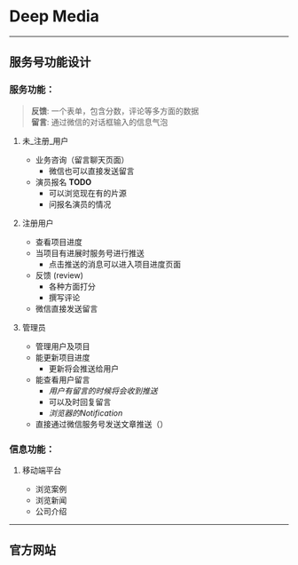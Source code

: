 # Deep Media

-----

## 服务号功能设计

### 服务功能：

> **反馈**: 一个表单，包含分数，评论等多方面的数据<br />
> **留言**: 通过微信的对话框输入的信息气泡

1. 未_注册_用户

    - 业务咨询（留言聊天页面）
        - 微信也可以直接发送留言
    - 演员报名 **TODO**
        - 可以浏览现在有的片源
        - 问报名演员的情况

2. 注册用户
    
    - 查看项目进度
    - 当项目有进展时服务号进行推送
        - 点击推送的消息可以进入项目进度页面
    - 反馈 (review)
        - 各种方面打分
        - 撰写评论
    - 微信直接发送留言
        
3. 管理员

    - 管理用户及项目
    - 能更新项目进度
        - 更新将会推送给用户
    - 能查看用户留言
        - *用户有留言的时候将会收到推送*
        - 可以及时回复留言
        - *浏览器的Notification*
    - 直接通过微信服务号发送文章推送（）
    
### 信息功能：
    
1. 移动端平台

    - 浏览案例
    - 浏览新闻
    - 公司介绍
        
-----

## 官方网站
